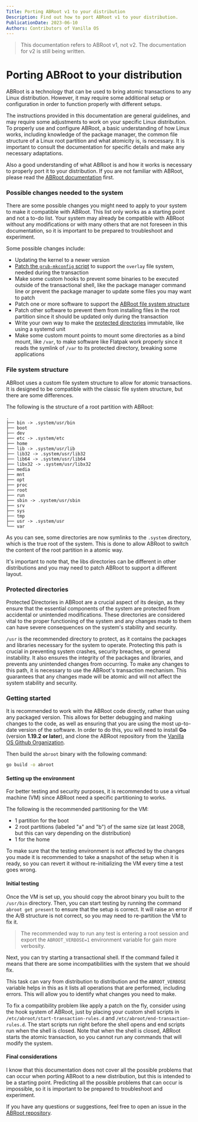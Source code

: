 ```yaml
---
Title: Porting ABRoot v1 to your distribution
Description: Find out how to port ABRoot v1 to your distribution.
PublicationDate: 2023-06-10
Authors: Contributors of Vanilla OS
---
```


> This documentation refers to ABRoot v1, not v2. The documentation for v2 is still being written.

# Porting ABRoot to your distribution

ABRoot is a technology that can be used to bring atomic transactions to any Linux distribution. However, it may require some additional setup or configuration in order to function properly with different setups. 

The instructions provided in this documentation are general guidelines, and may require some adjustments to work on your specific Linux distribution. To properly use and configure ABRoot, a basic understanding of how Linux works, including knowledge of the package manager, the common file structure of a Linux root partition and what atomicity is, is necessary. It is important to consult the documentation for specific details and make any necessary adaptations.

Also a good understanding of what ABRoot is and how it works is necessary to properly port it to your distribution. If you are not familiar with ABRoot, please read the [ABRoot documentation](/docs/ABRoot/index) first.

### Possible changes needed to the system

There are some possible changes you might need to apply to your system to make it compatible with ABRoot. This list only works as a starting point and not a to-do list. Your system may already be compatible with ABRoot without any modifications or with many others that are not foreseen in this documentation, so it is important to be prepared to troubleshoot and experiment. 

Some possible changes include:

- Updating the kernel to a newer version
- [Patch the `grub-mkconfig` script](https://bugs.launchpad.net/ubuntu/+source/grub2/+bug/1247905) to support the `overlay` file system, needed during the transaction
- Make some custom hooks to prevent some binaries to be executed outside of the transactional shell, like the package manager command line or prevent the package manager to update some files you may want to patch
- Patch one or more software to support the [ABRoot file system structure](#file-system-structure)
- Patch other software to prevent them from installing files in the root partition since it should be updated only during the transaction
- Write your own way to make the [protected directories](#protected-directories) immutable, like using a systemd unit
- Make some custom mount points to mount some directories as a bind mount, like `/var`, to make software like Flatpak work properly since it reads the symlink of `/var` to its protected directory, breaking some applications

### File system structure

ABRoot uses a custom file system structure to allow for atomic transactions. It is designed to be compatible with the classic file system structure, but there are some differences.

The following is the structure of a root partition with ABRoot:

```
.
├── bin -> .system/usr/bin
├── boot
├── dev
├── etc -> .system/etc
├── home
├── lib -> .system/usr/lib
├── lib32 -> .system/usr/lib32
├── lib64 -> .system/usr/lib64
├── libx32 -> .system/usr/libx32
├── media
├── mnt
├── opt
├── proc
├── root
├── run
├── sbin -> .system/usr/sbin
├── srv
├── sys
├── tmp
├── usr -> .system/usr
└── var
```

As you can see, some directories are now symlinks to the `.system` directory, which is the true root of the system. This is done to allow ABRoot to switch the content of the root partition in a atomic way.

It's important to note that, the libs directories can be different in other distributions and you may need to patch ABRoot to support a different layout. 

### Protected directories

Protected Directories in ABRoot are a crucial aspect of its design, as they ensure that the essential components of the system are protected from accidental or unintended modifications. These directories are considered vital to the proper functioning of the system and any changes made to them can have severe consequences on the system's stability and security.

`/usr` is the recommended directory to protect, as it contains the packages and libraries necessary for the system to operate. Protecting this path is crucial in preventing system crashes, security breaches, or general instability. It also ensures the integrity of the packages and libraries, and prevents any unintended changes from occurring. To make any changes to this path, it is necessary to use the ABRoot's transaction mechanism. This guarantees that any changes made will be atomic and will not affect the system stability and security.

### Getting started

It is recommended to work with the ABRoot code directly, rather than using any packaged version. This allows for better debugging and making changes to the code, as well as ensuring that you are using the most up-to-date version of the software. In order to do this, you will need to install **Go** (version **1.19.2 or later**), and clone the ABRoot repository from the [Vanilla OS Github Organization](https://github.com/Vanilla-OS/ABRoot). 

Then build the `abroot` binary with the following command:

```bash
go build -o abroot
```

#### Setting up the environment

For better testing and security purposes, it is recommended to use a virtual machine (VM) since ABRoot need a specific partitioning to works. 

The following is the recommended partitioning for the VM:

- 1 partition for the boot
- 2 root partitions (labeled "a" and "b") of the same size (at least 20GB, but this can vary depending on the distribution)
- 1 for the home

To make sure that the testing environment is not affected by the changes you made it is recommended to take a snapshot of the setup when it is ready, so you can revert it without re-initializing the VM every time a test goes wrong.

#### Initial testing

Once the VM is set up, you should copy the abroot binary you built to the `/usr/bin` directory. Then, you can start testing by running the command `abroot get present` to ensure that the setup is correct. It will raise an error if the A/B structure is not correct, so you may need to re-partition the VM to fix it.

> The recommended way to run any test is entering a root session and export the `ABROOT_VERBOSE=1` environment variable for gain more verbosity. 

Next, you can try starting a transactional shell. If the command failed it means that there are some incompatibilities with the system that we should fix. 

This task can vary from distribution to distribution and the `ABROOT_VERBOSE` variable helps in this as it lists all operations that are performed, including errors. This will allow you to identify what changes you need to make.

To fix a compatibility problem like apply a patch on the fly, consider using the hook system of ABRoot, just by placing your custom shell scripts in `/etc/abroot/start-transaction-rules.d` and `/etc/abroot/end-transaction-rules.d`. The start scripts run right before the shell opens and end scripts run when the shell is closed. Note that when the shell is closed, ABRoot starts the atomic transaction, so you cannot run any commands that will modify the system.

#### Final considerations

I know that this documentation does not cover all the possible problems that can occur when porting ABRoot to a new distribution, but this is intended to be a starting point. Predicting all the possible problems that can occur is impossible, so it is important to be prepared to troubleshoot and experiment.

If you have any questions or suggestions, feel free to open an issue in the [ABRoot repository](https://github.com/vanilla-os/ABRoot/issues).

